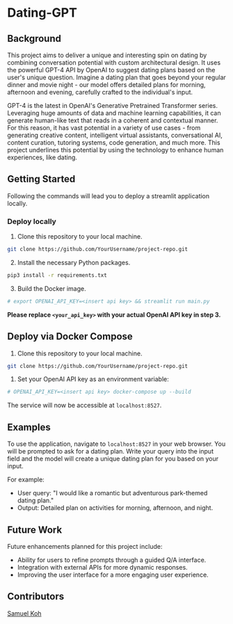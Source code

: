 # Dating-GPT

## Background
This project aims to deliver a unique and interesting spin on dating by combining conversation potential with custom architectural design. It uses the powerful GPT-4 API by OpenAI to suggest dating plans based on the user's unique question. Imagine a dating plan that goes beyond your regular dinner and movie night - our model offers detailed plans for morning, afternoon and evening, carefully crafted to the individual's input.

GPT-4 is the latest in OpenAI's Generative Pretrained Transformer series. Leveraging huge amounts of data and machine learning capabilities, it can generate human-like text that reads in a coherent and contextual manner. For this reason, it has vast potential in a variety of use cases - from generating creative content, intelligent virtual assistants, conversational AI, content curation, tutoring systems, code generation, and much more. This project underlines this potential by using the technology to enhance human experiences, like dating.

## Getting Started
Following the commands will lead you to deploy a streamlit application locally. 

### Deploy locally 

1. Clone this repository to your local machine.
```bash
git clone https://github.com/YourUsername/project-repo.git
```

2. Install the necessary Python packages.
```bash
pip3 install -r requirements.txt
```

3. Build the Docker image.
```bash
# export OPENAI_API_KEY=<insert api key> && streamlit run main.py
```

**Please replace `<your_api_key>` with your actual OpenAI API key in step 3.**

## Deploy via Docker Compose 

1. Clone this repository to your local machine.
```bash
git clone https://github.com/YourUsername/project-repo.git
```

1. Set your OpenAI API key as an environment variable:
```bash
# OPENAI_API_KEY=<insert api key> docker-compose up --build
```

The service will now be accessible at `localhost:8527`.

## Examples
To use the application, navigate to `localhost:8527` in your web browser. You will be prompted to ask for a dating plan. Write your query into the input field and the model will create a unique dating plan for you based on your input.

For example: 
- User query: "I would like a romantic but adventurous park-themed dating plan."
- Output: Detailed plan on activities for morning, afternoon, and night.

## Future Work
Future enhancements planned for this project include:
- Ability for users to refine prompts through a guided Q/A interface.
- Integration with external APIs for more dynamic responses.
- Improving the user interface for a more engaging user experience.
  
## Contributors
[Samuel Koh](mailto:samuelkohzk@gmail.com)